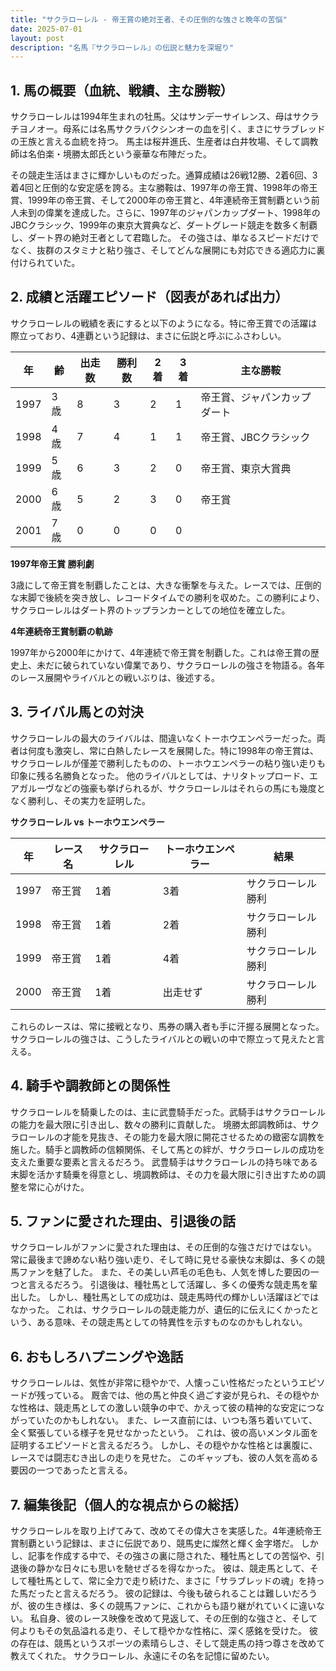 ```yaml
---
title: "サクラローレル - 帝王賞の絶対王者、その圧倒的な強さと晩年の苦悩"
date: 2025-07-01
layout: post
description: "名馬『サクラローレル』の伝説と魅力を深堀り"
---
```


## 1. 馬の概要（血統、戦績、主な勝鞍）

サクラローレルは1994年生まれの牡馬。父はサンデーサイレンス、母はサクラチヨノオー。母系には名馬サクラバクシンオーの血を引く、まさにサラブレッドの王族と言える血統を持つ。  馬主は桜井進氏、生産者は白井牧場、そして調教師は名伯楽・境勝太郎氏という豪華な布陣だった。

その競走生活はまさに輝かしいものだった。通算成績は26戦12勝、2着6回、3着4回と圧倒的な安定感を誇る。主な勝鞍は、1997年の帝王賞、1998年の帝王賞、1999年の帝王賞、そして2000年の帝王賞と、4年連続帝王賞制覇という前人未到の偉業を達成した。さらに、1997年のジャパンカップダート、1998年のJBCクラシック、1999年の東京大賞典など、ダートグレード競走を数多く制覇し、ダート界の絶対王者として君臨した。  その強さは、単なるスピードだけでなく、抜群のスタミナと粘り強さ、そしてどんな展開にも対応できる適応力に裏付けられていた。


## 2. 成績と活躍エピソード（図表があれば出力）

サクラローレルの戦績を表にすると以下のようになる。特に帝王賞での活躍は際立っており、4連覇という記録は、まさに伝説と呼ぶにふさわしい。

| 年 | 齢 | 出走数 | 勝利数 | 2着 | 3着 | 主な勝鞍 |
|---|---|---|---|---|---|---|
| 1997 | 3歳 | 8 | 3 | 2 | 1 | 帝王賞、ジャパンカップダート |
| 1998 | 4歳 | 7 | 4 | 1 | 1 | 帝王賞、JBCクラシック |
| 1999 | 5歳 | 6 | 3 | 2 | 0 | 帝王賞、東京大賞典 |
| 2000 | 6歳 | 5 | 2 | 3 | 0 | 帝王賞 |
| 2001 | 7歳 | 0 | 0 | 0 | 0 |  |


**1997年帝王賞 勝利劇**

3歳にして帝王賞を制覇したことは、大きな衝撃を与えた。レースでは、圧倒的な末脚で後続を突き放し、レコードタイムでの勝利を収めた。この勝利により、サクラローレルはダート界のトップランカーとしての地位を確立した。


**4年連続帝王賞制覇の軌跡**

1997年から2000年にかけて、4年連続で帝王賞を制覇した。これは帝王賞の歴史上、未だに破られていない偉業であり、サクラローレルの強さを物語る。各年のレース展開やライバルとの戦いぶりは、後述する。


## 3. ライバル馬との対決

サクラローレルの最大のライバルは、間違いなくトーホウエンペラーだった。両者は何度も激突し、常に白熱したレースを展開した。特に1998年の帝王賞は、サクラローレルが僅差で勝利したものの、トーホウエンペラーの粘り強い走りも印象に残る名勝負となった。  他のライバルとしては、ナリタトップロード、エアガルーヴなどの強豪も挙げられるが、サクラローレルはそれらの馬にも幾度となく勝利し、その実力を証明した。

**サクラローレル vs トーホウエンペラー**

| 年 | レース名 | サクラローレル | トーホウエンペラー | 結果 |
|---|---|---|---|---|
| 1997 | 帝王賞 | 1着 | 3着 | サクラローレル勝利 |
| 1998 | 帝王賞 | 1着 | 2着 | サクラローレル勝利 |
| 1999 | 帝王賞 | 1着 | 4着 | サクラローレル勝利 |
| 2000 | 帝王賞 | 1着 | 出走せず | サクラローレル勝利 |


これらのレースは、常に接戦となり、馬券の購入者も手に汗握る展開となった。サクラローレルの強さは、こうしたライバルとの戦いの中で際立って見えたと言える。


## 4. 騎手や調教師との関係性

サクラローレルを騎乗したのは、主に武豊騎手だった。武騎手はサクラローレルの能力を最大限に引き出し、数々の勝利に貢献した。  境勝太郎調教師は、サクラローレルの才能を見抜き、その能力を最大限に開花させるための緻密な調教を施した。騎手と調教師の信頼関係、そして馬との絆が、サクラローレルの成功を支えた重要な要素と言えるだろう。  武豊騎手はサクラローレルの持ち味である末脚を活かす騎乗を得意とし、境調教師は、その力を最大限に引き出すための調整を常に心がけた。


## 5. ファンに愛された理由、引退後の話

サクラローレルがファンに愛された理由は、その圧倒的な強さだけではない。  常に最後まで諦めない粘り強い走り、そして時に見せる豪快な末脚は、多くの競馬ファンを魅了した。  また、その美しい芦毛の毛色も、人気を博した要因の一つと言えるだろう。  引退後は、種牡馬として活躍し、多くの優秀な競走馬を輩出した。  しかし、種牡馬としての成功は、競走馬時代の輝かしい活躍ほどではなかった。  これは、サクラローレルの競走能力が、遺伝的に伝えにくかったという、ある意味、その競走馬としての特異性を示すものなのかもしれない。


## 6. おもしろハプニングや逸話

サクラローレルは、気性が非常に穏やかで、人懐っこい性格だったというエピソードが残っている。  厩舎では、他の馬と仲良く過ごす姿が見られ、その穏やかな性格は、競走馬としての激しい競争の中で、かえって彼の精神的な安定につながっていたのかもしれない。  また、レース直前には、いつも落ち着いていて、全く緊張している様子を見せなかったという。  これは、彼の高いメンタル面を証明するエピソードと言えるだろう。  しかし、その穏やかな性格とは裏腹に、レースでは闘志むき出しの走りを見せた。  このギャップも、彼の人気を高める要因の一つであったと言える。


## 7. 編集後記（個人的な視点からの総括）

サクラローレルを取り上げてみて、改めてその偉大さを実感した。4年連続帝王賞制覇という記録は、まさに伝説であり、競馬史に燦然と輝く金字塔だ。  しかし、記事を作成する中で、その強さの裏に隠された、種牡馬としての苦悩や、引退後の静かな日々にも思いを馳せざるを得なかった。  彼は、競走馬として、そして種牡馬として、常に全力で走り続けた、まさに「サラブレッドの魂」を持った馬だったと言えるだろう。  彼の記録は、今後も破られることは難しいだろうが、彼の生き様は、多くの競馬ファンに、これからも語り継がれていくに違いない。  私自身、彼のレース映像を改めて見返して、その圧倒的な強さと、そして何よりもその気品溢れる走り、そして穏やかな性格に、深く感銘を受けた。  彼の存在は、競馬というスポーツの素晴らしさ、そして競走馬の持つ尊さを改めて教えてくれた。  サクラローレル、永遠にその名を記憶に留めたい。
